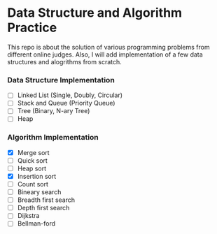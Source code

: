 # Data Structure and Algorithm Practice

This repo is about the solution of various programming problems from different online judges.
Also, I will add implementation of a few data structures and alogrithms from scratch.

### Data Structure Implementation
- [ ] Linked List (Single, Doubly, Circular)
- [ ] Stack and Queue (Priority Queue)
- [ ] Tree (Binary, N-ary Tree)
- [ ] Heap

### Algorithm Implementation
- [x] Merge sort
- [ ] Quick sort
- [ ] Heap sort
- [x] Insertion sort
- [ ] Count sort
- [ ] Bineary search
- [ ] Breadth first search
- [ ] Depth first search
- [ ] Dijkstra 
- [ ] Bellman-ford
